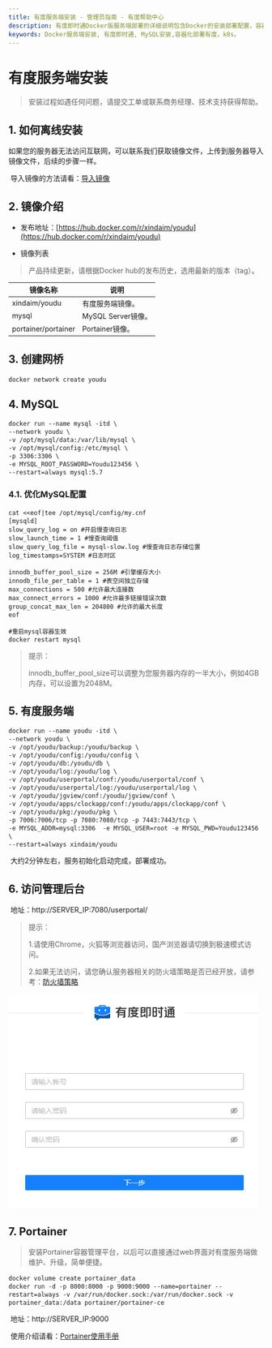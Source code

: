 ```yaml
---
title: 有度服务端安装 - 管理员指南 - 有度帮助中心
description: 有度即时通Docker版服务端部署的详细说明包含Docker的安装部署配置，容器、镜像管理，升级更新。
keywords: Docker服务端安装, 有度即时通, MySQL安装,容器化部署有度，k8s。
---
```


# 有度服务端安装

> 安装过程如遇任何问题，请提交工单或联系商务经理、技术支持获得帮助。

## 1. 如何离线安装

​		如果您的服务器无法访问互联网，可以联系我们获取镜像文件，上传到服务器导入镜像文件，后续的步骤一样。

​		导入镜像的方法请看：[导入镜像](a01_00022.md#12)

## 2. 镜像介绍

- 发布地址：[https://hub.docker.com/r/xindaim/youdu](https://hub.docker.com/r/xindaim/youdu)

- 镜像列表

> 产品持续更新，请根据Docker hub的发布历史，选用最新的版本（tag）。

| 镜像名称            | 说明               |
| ------------------- | ------------------ |
| xindaim/youdu       | 有度服务端镜像。   |
| mysql               | MySQL Server镜像。 |
| portainer/portainer | Portainer镜像。    |

## 3. 创建网桥

```
docker network create youdu
```

## 4. MySQL

```
docker run --name mysql -itd \
--network youdu \
-v /opt/mysql/data:/var/lib/mysql \
-v /opt/mysql/config:/etc/mysql \
-p 3306:3306 \
-e MYSQL_ROOT_PASSWORD=Youdu123456 \
--restart=always mysql:5.7
```

### 4.1. 优化MySQL配置

```
cat <<eof|tee /opt/mysql/config/my.cnf
[mysqld]
slow_query_log = on #开启慢查询日志
slow_launch_time = 1 #慢查询阈值
slow_query_log_file = mysql-slow.log #慢查询日志存储位置
log_timestamps=SYSTEM #日志时区

innodb_buffer_pool_size = 256M #引擎缓存大小
innodb_file_per_table = 1 #表空间独立存储
max_connections = 500 #允许最大连接数
max_connect_errors = 1000 #允许最多链接错误次数
group_concat_max_len = 204800 #允许的最大长度
eof

#重启mysql容器生效
docker restart mysql
```

> 提示：
>
> innodb_buffer_pool_size可以调整为您服务器内存的一半大小，例如4GB内存，可以设置为2048M。

## 5. 有度服务端

```
docker run --name youdu -itd \
--network youdu \
-v /opt/youdu/backup:/youdu/backup \
-v /opt/youdu/config:/youdu/config \
-v /opt/youdu/db:/youdu/db \
-v /opt/youdu/log:/youdu/log \
-v /opt/youdu/userportal/conf:/youdu/userportal/conf \
-v /opt/youdu/userportal/log:/youdu/userportal/log \
-v /opt/youdu/jgview/conf:/youdu/jgview/conf \
-v /opt/youdu/apps/clockapp/conf:/youdu/apps/clockapp/conf \
-v /opt/youdu/pkg:/youdu/pkg \
-p 7006:7006/tcp -p 7080:7080/tcp -p 7443:7443/tcp \
-e MYSQL_ADDR=mysql:3306  -e MYSQL_USER=root -e MYSQL_PWD=Youdu123456 \
--restart=always xindaim/youdu
```

​		大约2分钟左右，服务初始化启动完成，部署成功。

## 6. 访问管理后台

​	地址：http://SERVER_IP:7080/userportal/

> 提示：
>
> 1.请使用Chrome，火狐等浏览器访问，国产浏览器请切换到极速模式访问。
>
> 2.如果无法访问，请您确认服务器相关的防火墙策略是否已经开放，请参考：[防火墙策略](a01_00004.md)

![image-20210203174303938](res/a01_00023/image-20210203174303938.png)

## 7. Portainer

> 安装Portainer容器管理平台，以后可以直接通过web界面对有度服务端做维护、升级，简单便捷。

```
docker volume create portainer_data
docker run -d -p 8000:8000 -p 9000:9000 --name=portainer --restart=always -v /var/run/docker.sock:/var/run/docker.sock -v portainer_data:/data portainer/portainer-ce
```

​		地址：http://SERVER_IP:9000

​		使用介绍请看：[Portainer使用手册](a01_00024.md)